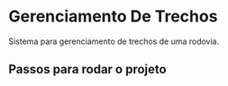 # Gerenciamento De Trechos
Sistema para gerenciamento de trechos de uma rodovia.

## Passos para rodar o projeto
